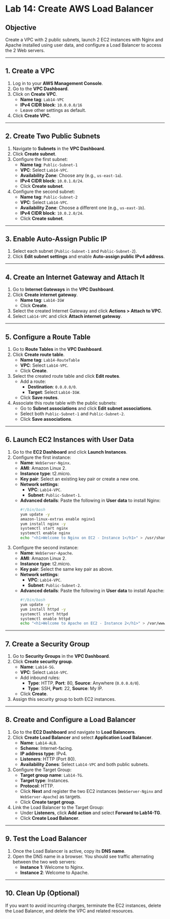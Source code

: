 
# Lab 14: Create AWS Load Balancer

## Objective
Create a VPC with 2 public subnets, launch 2 EC2 instances with Nginx and Apache installed using user data, and configure a Load Balancer to access the 2 Web servers.

---

## **1. Create a VPC**
1. Log in to your **AWS Management Console**.
2. Go to the **VPC Dashboard**.
3. Click on **Create VPC**.
   - **Name tag**: `Lab14-VPC`
   - **IPv4 CIDR block**: `10.0.0.0/16`
   - Leave other settings as default.
4. Click **Create VPC**.

---

## **2. Create Two Public Subnets**
1. Navigate to **Subnets** in the **VPC Dashboard**.
2. Click **Create subnet**.
3. Configure the first subnet:
   - **Name tag**: `Public-Subnet-1`
   - **VPC**: Select `Lab14-VPC`.
   - **Availability Zone**: Choose any (e.g., `us-east-1a`).
   - **IPv4 CIDR block**: `10.0.1.0/24`.
   - Click **Create subnet**.
4. Configure the second subnet:
   - **Name tag**: `Public-Subnet-2`
   - **VPC**: Select `Lab14-VPC`.
   - **Availability Zone**: Choose a different one (e.g., `us-east-1b`).
   - **IPv4 CIDR block**: `10.0.2.0/24`.
   - Click **Create subnet**.

---

## **3. Enable Auto-Assign Public IP**
1. Select each subnet (`Public-Subnet-1` and `Public-Subnet-2`).
2. Click **Edit subnet settings** and enable **Auto-assign public IPv4 address**.

---

## **4. Create an Internet Gateway and Attach It**
1. Go to **Internet Gateways** in the **VPC Dashboard**.
2. Click **Create internet gateway**.
   - **Name tag**: `Lab14-IGW`
   - Click **Create**.
3. Select the created Internet Gateway and click **Actions > Attach to VPC**.
4. Select `Lab14-VPC` and click **Attach internet gateway**.

---

## **5. Configure a Route Table**
1. Go to **Route Tables** in the **VPC Dashboard**.
2. Click **Create route table**.
   - **Name tag**: `Lab14-RouteTable`
   - **VPC**: Select `Lab14-VPC`.
   - Click **Create**.
3. Select the created route table and click **Edit routes**.
   - Add a route:
     - **Destination**: `0.0.0.0/0`.
     - **Target**: Select `Lab14-IGW`.
   - Click **Save routes**.
4. Associate this route table with the public subnets:
   - Go to **Subnet associations** and click **Edit subnet associations**.
   - Select both `Public-Subnet-1` and `Public-Subnet-2`.
   - Click **Save associations**.

---

## **6. Launch EC2 Instances with User Data**
1. Go to the **EC2 Dashboard** and click **Launch Instances**.
2. Configure the first instance:
   - **Name**: `WebServer-Nginx`.
   - **AMI**: Amazon Linux 2.
   - **Instance type**: t2.micro.
   - **Key pair**: Select an existing key pair or create a new one.
   - **Network settings**:
     - **VPC**: `Lab14-VPC`.
     - **Subnet**: `Public-Subnet-1`.
   - **Advanced details**: Paste the following in **User data** to install Nginx:
     ```bash
     #!/bin/bash
     yum update -y
     amazon-linux-extras enable nginx1
     yum install nginx -y
     systemctl start nginx
     systemctl enable nginx
     echo "<h1>Welcome to Nginx on EC2 - Instance 1</h1>" > /usr/share/nginx/html/index.html
     ```
3. Configure the second instance:
   - **Name**: `WebServer-Apache`.
   - **AMI**: Amazon Linux 2.
   - **Instance type**: t2.micro.
   - **Key pair**: Select the same key pair as above.
   - **Network settings**:
     - **VPC**: `Lab14-VPC`.
     - **Subnet**: `Public-Subnet-2`.
   - **Advanced details**: Paste the following in **User data** to install Apache:
     ```bash
     #!/bin/bash
     yum update -y
     yum install httpd -y
     systemctl start httpd
     systemctl enable httpd
     echo "<h1>Welcome to Apache on EC2 - Instance 2</h1>" > /var/www/html/index.html
     ```

---

## **7. Create a Security Group**
1. Go to **Security Groups** in the **VPC Dashboard**.
2. Click **Create security group**.
   - **Name**: `Lab14-SG`.
   - **VPC**: Select `Lab14-VPC`.
   - Add inbound rules:
     - **Type**: HTTP, **Port**: 80, **Source**: Anywhere (`0.0.0.0/0`).
     - **Type**: SSH, **Port**: 22, **Source**: My IP.
   - Click **Create**.
3. Assign this security group to both EC2 instances.

---

## **8. Create and Configure a Load Balancer**
1. Go to the **EC2 Dashboard** and navigate to **Load Balancers**.
2. Click **Create Load Balancer** and select **Application Load Balancer**.
   - **Name**: `Lab14-ALB`.
   - **Scheme**: Internet-facing.
   - **IP address type**: IPv4.
   - **Listeners**: HTTP (Port 80).
   - **Availability Zones**: Select `Lab14-VPC` and both public subnets.
3. Configure the Target Group:
   - **Target group name**: `Lab14-TG`.
   - **Target type**: Instances.
   - **Protocol**: HTTP.
   - Click **Next** and register the two EC2 instances (`WebServer-Nginx` and `WebServer-Apache`) as targets.
   - Click **Create target group**.
4. Link the Load Balancer to the Target Group:
   - Under **Listeners**, click **Add action** and select **Forward to Lab14-TG**.
   - Click **Create Load Balancer**.

---

## **9. Test the Load Balancer**
1. Once the Load Balancer is active, copy its **DNS name**.
2. Open the DNS name in a browser. You should see traffic alternating between the two web servers:
   - **Instance 1**: Welcome to Nginx.
   - **Instance 2**: Welcome to Apache.

---

## **10. Clean Up (Optional)**
If you want to avoid incurring charges, terminate the EC2 instances, delete the Load Balancer, and delete the VPC and related resources.
